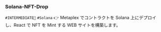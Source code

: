 ### Solana-NFT-Drop

`#INTERMEDIATE🐥` `#Solana` 👉 Metaplex でコントラクトを Solana 上にデプロイし、React で NFT を Mint する WEB サイトを構築します。
